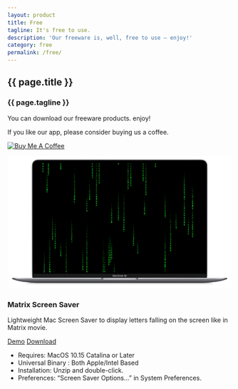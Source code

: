 ```yaml
---
layout: product
title: Free
tagline: It's free to use.
description: 'Our freeware is, well, free to use — enjoy!'
category: free
permalink: /free/
---
```


<section class="hero"><div class="wrapper">
    <article>
        <h2>{{ page.title }}</h2>
        <h3>{{ page.tagline }}</h3>
        <p>You can download our freeware products. enjoy!</p>
        <p>If you like our app, please consider buying us a coffee.</p>
    </article>
</div></section>


<section class="heroine"><div class="wrapper">
<p class="center"><a href="https://buymeacoffee.com/mulgrim" target="_blank"><img src="https://cdn.buymeacoffee.com/buttons/v2/default-yellow.png" alt="Buy Me A Coffee" style="height: 60px !important;width: 217px !important;" ></a></p>
</div></section>


<section class="freeware"><div class="wrapper">
    <article class="flex">
    <picture class="column">
        <img src="/assets/free-matrix-air-mini.png" alt="Unit">
    </picture>
    <div class="column">
        <h3>Matrix Screen Saver</h3>
        <p>Lightweight Mac Screen Saver to display letters falling on the screen like in Matrix movie.</p>
        <div class ="button">
            <a class="demo" href="https://youtu.be/s68SypbilqY">Demo</a>
            <a class="down" href="https://github.com/mulgrim/ocean/releases/download/free/MatrixScreenSaver.Signed.saver.zip">Download</a>
        </div>
        <ul class="caption">
            <li>Requires: MacOS 10.15 Catalina or Later</li>
            <li>Universal Binary : Both Apple/Intel Based</li>
            <li>Installation: Unzip and double-click.</li>
            <li>Preferences: “Screen Saver Options…” in System Preferences.</li>
        </ul>
    </div>
    </article>
</div></section>